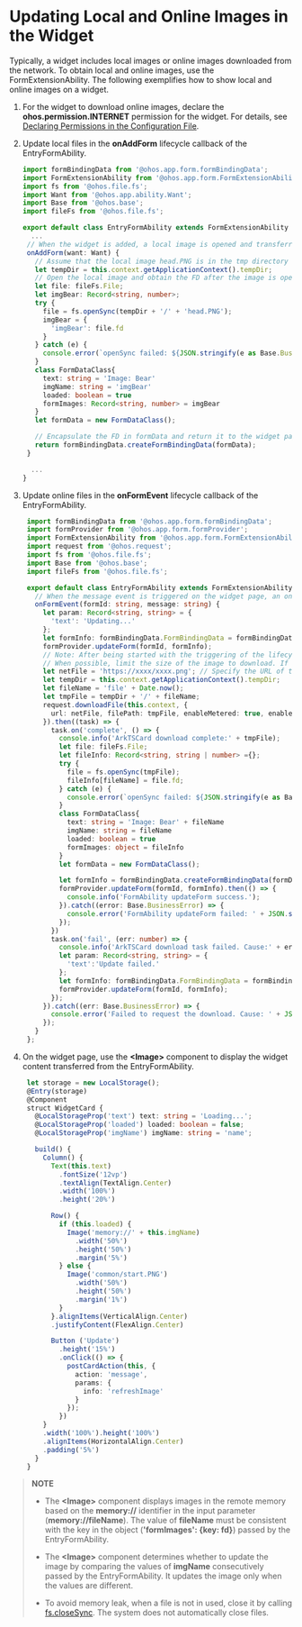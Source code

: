 # Updating Local and Online Images in the Widget


Typically, a widget includes local images or online images downloaded from the network. To obtain local and online images, use the FormExtensionAbility. The following exemplifies how to show local and online images on a widget.


1. For the widget to download online images, declare the **ohos.permission.INTERNET** permission for the widget. For details, see [Declaring Permissions in the Configuration File](../security/accesstoken-guidelines.md).

2. Update local files in the **onAddForm** lifecycle callback of the EntryFormAbility.

   ```ts
   import formBindingData from '@ohos.app.form.formBindingData';
   import FormExtensionAbility from '@ohos.app.form.FormExtensionAbility';
   import fs from '@ohos.file.fs';
   import Want from '@ohos.app.ability.Want';
   import Base from '@ohos.base';
   import fileFs from '@ohos.file.fs';

   export default class EntryFormAbility extends FormExtensionAbility {
     ...
    // When the widget is added, a local image is opened and transferred to the widget page for display.
    onAddForm(want: Want) {
      // Assume that the local image head.PNG is in the tmp directory of the current widget.
      let tempDir = this.context.getApplicationContext().tempDir;
      // Open the local image and obtain the FD after the image is opened.
      let file: fileFs.File;
      let imgBear: Record<string, number>;
      try {
        file = fs.openSync(tempDir + '/' + 'head.PNG');
        imgBear = {
          'imgBear': file.fd
        }
      } catch (e) {
        console.error(`openSync failed: ${JSON.stringify(e as Base.BusinessError)}`);
      }
      class FormDataClass{
        text: string = 'Image: Bear'
        imgName: string = 'imgBear'
        loaded: boolean = true
        formImages: Record<string, number> = imgBear
      }
      let formData = new FormDataClass();

      // Encapsulate the FD in formData and return it to the widget page.
      return formBindingData.createFormBindingData(formData);
    }

     ...
   }
   ```

3. Update online files in the **onFormEvent** lifecycle callback of the EntryFormAbility.

   ```ts
    import formBindingData from '@ohos.app.form.formBindingData';
    import formProvider from '@ohos.app.form.formProvider';
    import FormExtensionAbility from '@ohos.app.form.FormExtensionAbility';
    import request from '@ohos.request';
    import fs from '@ohos.file.fs';
    import Base from '@ohos.base';
    import fileFs from '@ohos.file.fs';

    export default class EntryFormAbility extends FormExtensionAbility {
      // When the message event is triggered on the widget page, an online image is downloaded and transferred to the widget page for display.
      onFormEvent(formId: string, message: string) {
        let param: Record<string, string> = {
          'text': 'Updating...'
        };
        let formInfo: formBindingData.FormBindingData = formBindingData.createFormBindingData(param);
        formProvider.updateForm(formId, formInfo);
        // Note: After being started with the triggering of the lifecycle callback, the FormExtensionAbility can run in the background for only 5 seconds.
        // When possible, limit the size of the image to download. If an image cannot be downloaded within 5 seconds, it will not be updated to the widget page.
        let netFile = 'https://xxxx/xxxx.png'; // Specify the URL of the image to download.
        let tempDir = this.context.getApplicationContext().tempDir;
        let fileName = 'file' + Date.now();
        let tmpFile = tempDir + '/' + fileName;
        request.downloadFile(this.context, {
          url: netFile, filePath: tmpFile, enableMetered: true, enableRoaming: true
        }).then((task) => {
          task.on('complete', () => {
            console.info('ArkTSCard download complete:' + tmpFile);
            let file: fileFs.File;
            let fileInfo: Record<string, string | number> ={};
            try {
              file = fs.openSync(tmpFile);
              fileInfo[fileName] = file.fd;
            } catch (e) {
              console.error(`openSync failed: ${JSON.stringify(e as Base.BusinessError)}`);
            }
            class FormDataClass{
              text: string = 'Image: Bear' + fileName
              imgName: string = fileName
              loaded: boolean = true
              formImages: object = fileInfo
            }
            let formData = new FormDataClass();

            let formInfo = formBindingData.createFormBindingData(formData);
            formProvider.updateForm(formId, formInfo).then(() => {
              console.info('FormAbility updateForm success.');
            }).catch((error: Base.BusinessError) => {
              console.error('FormAbility updateForm failed: ' + JSON.stringify(error));
            });
          })
          task.on('fail', (err: number) => {
            console.info('ArkTSCard download task failed. Cause:' + err);
            let param: Record<string, string> = {
              'text':'Update failed.'
            };
            let formInfo: formBindingData.FormBindingData = formBindingData.createFormBindingData(param);
            formProvider.updateForm(formId, formInfo);
          });
        }).catch((err: Base.BusinessError) => {
          console.error('Failed to request the download. Cause: ' + JSON.stringify(err));
        });
      }
    };
   ```

4. On the widget page, use the **\<Image>** component to display the widget content transferred from the EntryFormAbility.

   ```ts
    let storage = new LocalStorage();
    @Entry(storage)
    @Component
    struct WidgetCard {
      @LocalStorageProp('text') text: string = 'Loading...';
      @LocalStorageProp('loaded') loaded: boolean = false;
      @LocalStorageProp('imgName') imgName: string = 'name';

      build() {
        Column() {
          Text(this.text)
            .fontSize('12vp')
            .textAlign(TextAlign.Center)
            .width('100%')
            .height('20%')

          Row() {
            if (this.loaded) {
              Image('memory://' + this.imgName)
                .width('50%')
                .height('50%')
                .margin('5%')
            } else {
              Image('common/start.PNG')
                .width('50%')
                .height('50%')
                .margin('1%')
            }
          }.alignItems(VerticalAlign.Center)
          .justifyContent(FlexAlign.Center)

          Button ('Update')
            .height('15%')
            .onClick(() => {
              postCardAction(this, {
                action: 'message',
                params: {
                  info: 'refreshImage'
                }
              });
            })
        }
        .width('100%').height('100%')
        .alignItems(HorizontalAlign.Center)
        .padding('5%')
      }
    }
   ```

> **NOTE**
> - The **\<Image>** component displays images in the remote memory based on the **memory://** identifier in the input parameter (**memory://fileName**). The value of **fileName** must be consistent with the key in the object (**'formImages': {key: fd}**) passed by the EntryFormAbility.
>
> - The **\<Image>** component determines whether to update the image by comparing the values of **imgName** consecutively passed by the EntryFormAbility. It updates the image only when the values are different.
>
> - To avoid memory leak, when a file is not in used, close it by calling [fs.closeSync](../reference/apis/js-apis-file-fs.md#fsclosesync). The system does not automatically close files.
